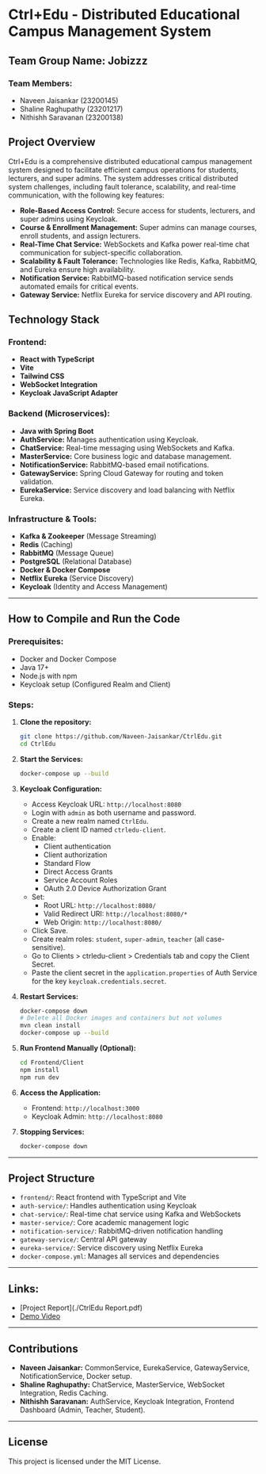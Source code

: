 # Ctrl+Edu - Distributed Educational Campus Management System

## Team Group Name: Jobizzz
### Team Members:
- Naveen Jaisankar (23200145)
- Shaline Raghupathy (23201217)
- Nithishh Saravanan (23200138)

## Project Overview
Ctrl+Edu is a comprehensive distributed educational campus management system designed to facilitate efficient campus operations for students, lecturers, and super admins. The system addresses critical distributed system challenges, including fault tolerance, scalability, and real-time communication, with the following key features:

- **Role-Based Access Control:** Secure access for students, lecturers, and super admins using Keycloak.
- **Course & Enrollment Management:** Super admins can manage courses, enroll students, and assign lecturers.
- **Real-Time Chat Service:** WebSockets and Kafka power real-time chat communication for subject-specific collaboration.
- **Scalability & Fault Tolerance:** Technologies like Redis, Kafka, RabbitMQ, and Eureka ensure high availability.
- **Notification Service:** RabbitMQ-based notification service sends automated emails for critical events.
- **Gateway Service:** Netflix Eureka for service discovery and API routing.

## Technology Stack

### Frontend:
- **React with TypeScript**
- **Vite**
- **Tailwind CSS**
- **WebSocket Integration**
- **Keycloak JavaScript Adapter**

### Backend (Microservices):
- **Java with Spring Boot**
- **AuthService:** Manages authentication using Keycloak.
- **ChatService:** Real-time messaging using WebSockets and Kafka.
- **MasterService:** Core business logic and database management.
- **NotificationService:** RabbitMQ-based email notifications.
- **GatewayService:** Spring Cloud Gateway for routing and token validation.
- **EurekaService:** Service discovery and load balancing with Netflix Eureka.

### Infrastructure & Tools:
- **Kafka & Zookeeper** (Message Streaming)
- **Redis** (Caching)
- **RabbitMQ** (Message Queue)
- **PostgreSQL** (Relational Database)
- **Docker & Docker Compose**
- **Netflix Eureka** (Service Discovery)
- **Keycloak** (Identity and Access Management)

---

## How to Compile and Run the Code

### Prerequisites:
- Docker and Docker Compose
- Java 17+
- Node.js with npm
- Keycloak setup (Configured Realm and Client)

### Steps:
1. **Clone the repository:**
   ```bash
   git clone https://github.com/Naveen-Jaisankar/CtrlEdu.git
   cd CtrlEdu
   ```
2. **Start the Services:**
   ```bash
   docker-compose up --build
   ```
3. **Keycloak Configuration:**
   - Access Keycloak URL: `http://localhost:8080`
   - Login with `admin` as both username and password.
   - Create a new realm named `CtrlEdu`.
   - Create a client ID named `ctrledu-client`.
   - Enable:
     - Client authentication
     - Client authorization
     - Standard Flow
     - Direct Access Grants
     - Service Account Roles
     - OAuth 2.0 Device Authorization Grant
   - Set:
     - Root URL: `http://localhost:8080/`
     - Valid Redirect URI: `http://localhost:8080/*`
     - Web Origin: `http://localhost:8080/`
   - Click Save.
   - Create realm roles: `student`, `super-admin`, `teacher` (all case-sensitive).
   - Go to Clients > ctrledu-client > Credentials tab and copy the Client Secret.
   - Paste the client secret in the `application.properties` of Auth Service for the key `keycloak.credentials.secret`.

4. **Restart Services:**
   ```bash
   docker-compose down
   # Delete all Docker images and containers but not volumes
   mvn clean install
   docker-compose up --build
   ```

5. **Run Frontend Manually (Optional):**
   ```bash
   cd Frontend/Client
   npm install
   npm run dev
   ```
6. **Access the Application:**
   - Frontend: `http://localhost:3000`
   - Keycloak Admin: `http://localhost:8080`

7. **Stopping Services:**
   ```bash
   docker-compose down
   ```

---

## Project Structure
- `frontend/`: React frontend with TypeScript and Vite
- `auth-service/`: Handles authentication using Keycloak
- `chat-service/`: Real-time chat service using Kafka and WebSockets
- `master-service/`: Core academic management logic
- `notification-service/`: RabbitMQ-driven notification handling
- `gateway-service/`: Central API gateway
- `eureka-service/`: Service discovery using Netflix Eureka
- `docker-compose.yml`: Manages all services and dependencies

---

## Links:
- [Project Report](./CtrlEdu Report.pdf)
- [Demo Video](<Insert Link Here>)

---

## Contributions
- **Naveen Jaisankar:** CommonService, EurekaService, GatewayService, NotificationService, Docker setup.
- **Shaline Raghupathy:** ChatService, MasterService, WebSocket Integration, Redis Caching.
- **Nithishh Saravanan:** AuthService, Keycloak Integration, Frontend Dashboard (Admin, Teacher, Student).

---

## License
This project is licensed under the MIT License.

